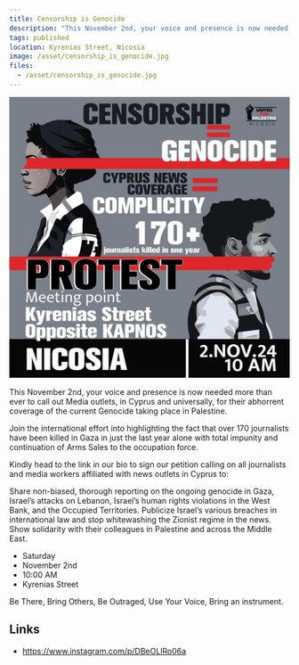 ```yaml
---
title: Censorship is Genocide
description: "This November 2nd, your voice and presence is now needed more than ever to call out Media outlets, in Cyprus and universally, for their abhorrent coverage of the current Genocide taking place in Palestine."
tags: published
location: Kyrenias Street, Nicosia
image: /asset/censorship_is_genocide.jpg
files:
  - /asset/censorship_is_genocide.jpg
---
```


!["Censorship is Genocide" Poster](/asset/censorship_is_genocide.jpg)

This November 2nd, your voice and presence is now needed more than ever to call out Media outlets, in Cyprus and universally, for their abhorrent coverage of the current Genocide taking place in Palestine.

Join the international effort into highlighting the fact that over 170 journalists have been killed in Gaza in just the last year alone with total impunity and continuation of Arms Sales to the occupation force.

Kindly head to the link in our bio to sign our petition calling on all journalists and media workers affiliated with news outlets in Cyprus to:

Share non-biased, thorough reporting on the ongoing genocide in Gaza, Israel’s attacks on Lebanon, Israel’s human rights violations in the West Bank, and the Occupied Territories.
Publicize Israel’s various breaches in international law and stop whitewashing the Zionist regime in the news.
Show solidarity with their colleagues in Palestine and across the Middle East.

- Saturday
- November 2nd
- 10:00 AM
- Kyrenias Street

Be There, Bring Others, Be Outraged, Use Your Voice, Bring an instrument.

## Links

- https://www.instagram.com/p/DBeOLlRo06a
